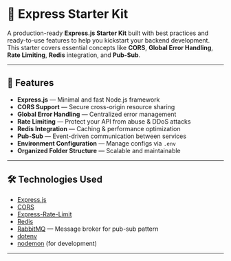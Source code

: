 # 🚀 Express Starter Kit

A production-ready **Express.js Starter Kit** built with best practices and ready-to-use features to help you kickstart your backend development.  
This starter covers essential concepts like **CORS**, **Global Error Handling**, **Rate Limiting**, **Redis** integration, and **Pub-Sub**.

---

## 📌 Features

- **Express.js** — Minimal and fast Node.js framework
- **CORS Support** — Secure cross-origin resource sharing
- **Global Error Handling** — Centralized error management
- **Rate Limiting** — Protect your API from abuse & DDoS attacks
- **Redis Integration** — Caching & performance optimization
- **Pub-Sub** — Event-driven communication between services 
- **Environment Configuration** — Manage configs via `.env`
- **Organized Folder Structure** — Scalable and maintainable

---

## 🛠️ Technologies Used

- [Express.js](https://expressjs.com/)
- [CORS](https://www.npmjs.com/package/cors)
- [Express-Rate-Limit](https://www.npmjs.com/package/express-rate-limit)
- [Redis](https://redis.io/)
- [RabbitMQ](https://www.rabbitmq.com/) — Message broker for pub-sub pattern 
- [dotenv](https://www.npmjs.com/package/dotenv)
- [nodemon](https://www.npmjs.com/package/nodemon) (for development)

---


